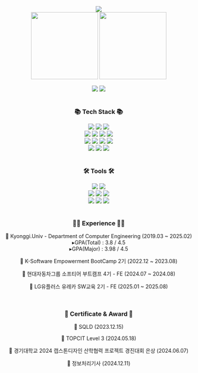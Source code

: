 <div align=center>
	<img src="https://capsule-render.vercel.app/api?type=waving&color=gradient&height=250&section=header&text=MINANI-0621&fontSize=80&animation=twinkling" />
</div>
<div align="center", height:180px">
  <img align="center" style="height:180px" src="https://github-readme-stats.vercel.app/api?username=minani-0621&show_icons=true&theme=tokyonight&hide_border=true" />
  <img align="center" style="height:180px" src="https://github-readme-stats.vercel.app/api/top-langs/?username=minani-0621&layout=compact&theme=nord&hide_border=true" />
</div>
<br>
<div align=center>
	<img src="http://mazassumnida.wtf/api/v2/generate_badge?boj=cm2hcm2h"/>
	<img src="http://mazandi.herokuapp.com/api?handle=cm2hcm2h&theme=dark"/>
</div>

<br>
<div align=center>
	<h3>📚 Tech Stack 📚</h3>
	<img src="https://img.shields.io/badge/HTML5-E34F26?style=flat&logo=HTML5&logoColor=white" />
	<img src="https://img.shields.io/badge/CSS3-1572B6?style=flat&logo=CSS3&logoColor=white" />
	<img src="https://img.shields.io/badge/JavaScript-F7DF1E?style=flat&logo=JavaScript&logoColor=white" />
	<br>
	<img src="https://img.shields.io/badge/jquery-0769AD?style=flat&logo=jquery&logoColor=white" />
	<img src="https://img.shields.io/badge/React-61DAFB?style=flat&logo=React&logoColor=white" />
	<img src="https://img.shields.io/badge/TypeScript-3178C6?style=flat&logo=TypeScript&logoColor=white" />
	<img src="https://img.shields.io/badge/Tailwind-06B6D4?style=flat&logo=Tailwindcss&logoColor=white" />
	<br>
	<img src="https://img.shields.io/badge/Bootstrap-7952B3?style=flat&logo=Bootstrap&logoColor=white" />
	<img src="https://img.shields.io/badge/Java-007396?style=flat" />
	<img src="https://img.shields.io/badge/django-092E20?style=flat&logo=django&logoColor=white" />
	<img src="https://img.shields.io/badge/Android-34A853?style=flat&logo=Android&logoColor=white" />
	<br>
	<img src="https://img.shields.io/badge/C-A8B9CC?style=flat&logo=c&logoColor=white" />
 	<img src="https://img.shields.io/badge/Oracle DB-F80000?style=flat&logo=oracle&logoColor=white" />
	<img src="https://img.shields.io/badge/PostgreSQL-4169E1?style=flat&logo=PostgreSQL&logoColor=white" />
</div>
<br>
<div align=center>
	<h3>🛠 Tools 🛠</h3>
	<img src="https://img.shields.io/badge/Visual%20Studio%20Code-007ACC?style=flat&logo=VisualStudioCode&logoColor=white" />
	<img src="https://img.shields.io/badge/Eclipse%20IDE-2C2255?style=flat&logo=EclipseIDE&logoColor=white" />
	<br>
	<img src="https://img.shields.io/badge/Android Studio-3DDC84?style=flat&logo=AndroidStudio&logoColor=white" />
	<img src="https://img.shields.io/badge/GitHub-181717?style=flat&logo=GitHub&logoColor=white" />
  	<img src="https://img.shields.io/badge/Git-F05032?style=flat&logo=Git&logoColor=white" />
	<br>
	<img src="https://img.shields.io/badge/Jira-0052CC?style=flat&logo=Jira&logoColor=white" />
	<img src="https://img.shields.io/badge/Notion-000000?style=flat&logo=Notion&logoColor=white" />
	<img src="https://img.shields.io/badge/Slack-4A154B?style=flat&logo=Slack&logoColor=white" />
</div>
<br>
<div align=center>
	<h3>👨‍💻 Experience 👨‍💻</h3>
	<p>🔘 Kyonggi.Univ - Department of Computer Engineering (2019.03 ~ 2025.02)<br>▸GPA(Total) : 3.8 / 4.5<br>▸GPA(Major) : 3.98 / 4.5</p>
	<p>🔘 K-Software Empowerment BootCamp 2기 (2022.12 ~ 2023.08)</p>
	<p>🔘 현대자동차그룹 소프티어 부트캠프 4기 - FE (2024.07 ~ 2024.08)</p>
	<p>🔘 LG유플러스 유레카 SW교육 2기 - FE (2025.01 ~ 2025.08)</p>
</div>
<br>
<div align=center>
	<h3>📜 Certificate & Award 📜</h3>
	<p>🔘 SQLD (2023.12.15)</p>
	<p>🔘 TOPCIT Level 3 (2024.05.18)</p>
	<p>🔘 경기대학교 2024 캡스톤디자인 산학협력 프로젝트 경진대회 은상 (2024.06.07)</p>
	<p>🔘 정보처리기사 (2024.12.11)</p>
</div>



<!--
**cm2hcm2h/cm2hcm2h** is a ✨ _special_ ✨ repository because its `README.md` (this file) appears on your GitHub profile.

Here are some ideas to get you started:

- 🔭 I’m currently working on ...
- 🌱 I’m currently learning ...
- 👯 I’m looking to collaborate on ...
- 🤔 I’m looking for help with ...
- 💬 Ask me about ...
- 📫 How to reach me: ...
- 😄 Pronouns: ...
- ⚡ Fun fact: ...
-->
